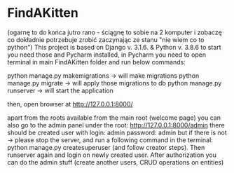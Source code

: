 # FindAKitten

(ogarnę to do końca jutro rano - ściągnę to sobie na 2 komputer i zobaczę co dokładnie potrzebuje zrobić zaczynając ze stanu "nie wiem co to python")
This project is based on  Django v. 3.1.6. & Python v. 3.8.6
to start you need those and Pycharm installed, 
in Pycharm you need to open terminal in  main FindAKitten folder and run below commands:

python manage.py makemigrations   -> will make migrations
python manage.py migrate          -> will apply those migrations to db
python manage.py runserver        -> will start the application

then,
open browser at http://127.0.0.1:8000/

apart from the roots available from the main root (welcome page)
you can also go to the admin panel under the root:
http://127.0.0.1:8000/admin 
there should be created user with
login: admin
password: admin
but if there is not -> please stop the server, and run a following command in the terminal:
python manage.py createsuperuser   (and follow creator steps). Then runserver again and login on newly created user.
After authorization you can do the admin stuff (create another users, CRUD operations on entities)
